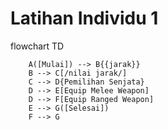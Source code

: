 # Latihan Individu 1 #

flowchart TD
```mermaid
    A([Mulai]) --> B{{jarak}}
    B --> C[/nilai jarak/]
    C --> D{Pemilihan Senjata}
    D --> E[Equip Melee Weapon]
    D --> F[Equip Ranged Weapon]
    E --> G([Selesai])
    F --> G
```